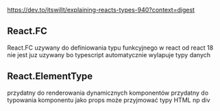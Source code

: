 https://dev.to/itswillt/explaining-reacts-types-940?context=digest

## React.FC

React.FC uzywany do definiowania typu funkcyjnego w react 
od react 18 nie jest juz uzywany bo typescript automatycznie wylapuje typy danych

## React.ElementType

przydatny do renderowania dynamicznych komponentów 
przydatny do typowania komponentu jako props 
może przyjmować typy HTML np div

